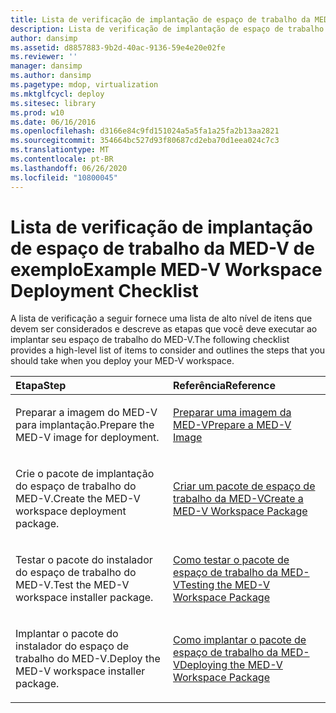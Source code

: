 ```yaml
---
title: Lista de verificação de implantação de espaço de trabalho da MED-V de exemplo
description: Lista de verificação de implantação de espaço de trabalho da MED-V de exemplo
author: dansimp
ms.assetid: d8857883-9b2d-40ac-9136-59e4e20e02fe
ms.reviewer: ''
manager: dansimp
ms.author: dansimp
ms.pagetype: mdop, virtualization
ms.mktglfcycl: deploy
ms.sitesec: library
ms.prod: w10
ms.date: 06/16/2016
ms.openlocfilehash: d3166e84c9fd151024a5a5fa1a25fa2b13aa2821
ms.sourcegitcommit: 354664bc527d93f80687cd2eba70d1eea024c7c3
ms.translationtype: MT
ms.contentlocale: pt-BR
ms.lasthandoff: 06/26/2020
ms.locfileid: "10800045"
---
```

# <span data-ttu-id="7dbef-103">Lista de verificação de implantação de espaço de trabalho da MED-V de exemplo</span><span class="sxs-lookup"><span data-stu-id="7dbef-103">Example MED-V Workspace Deployment Checklist</span></span>


<span data-ttu-id="7dbef-104">A lista de verificação a seguir fornece uma lista de alto nível de itens que devem ser considerados e descreve as etapas que você deve executar ao implantar seu espaço de trabalho do MED-V.</span><span class="sxs-lookup"><span data-stu-id="7dbef-104">The following checklist provides a high-level list of items to consider and outlines the steps that you should take when you deploy your MED-V workspace.</span></span>

<table>
<colgroup>
<col width="50%" />
<col width="50%" />
</colgroup>
<thead>
<tr class="header">
<th align="left"><span data-ttu-id="7dbef-105">Etapa</span><span class="sxs-lookup"><span data-stu-id="7dbef-105">Step</span></span></th>
<th align="left"><span data-ttu-id="7dbef-106">Referência</span><span class="sxs-lookup"><span data-stu-id="7dbef-106">Reference</span></span></th>
</tr>
</thead>
<tbody>
<tr class="odd">
<td align="left"><p><span data-ttu-id="7dbef-107">Preparar a imagem do MED-V para implantação.</span><span class="sxs-lookup"><span data-stu-id="7dbef-107">Prepare the MED-V image for deployment.</span></span></p></td>
<td align="left"><p><a href="prepare-a-med-v-image.md" data-raw-source="[Prepare a MED-V Image](prepare-a-med-v-image.md)"><span data-ttu-id="7dbef-108">Preparar uma imagem da MED-V</span><span class="sxs-lookup"><span data-stu-id="7dbef-108">Prepare a MED-V Image</span></span></a></p></td>
</tr>
<tr class="even">
<td align="left"><p><span data-ttu-id="7dbef-109">Crie o pacote de implantação do espaço de trabalho do MED-V.</span><span class="sxs-lookup"><span data-stu-id="7dbef-109">Create the MED-V workspace deployment package.</span></span></p></td>
<td align="left"><p><a href="create-a-med-v-workspace-package.md" data-raw-source="[Create a MED-V Workspace Package](create-a-med-v-workspace-package.md)"><span data-ttu-id="7dbef-110">Criar um pacote de espaço de trabalho da MED-V</span><span class="sxs-lookup"><span data-stu-id="7dbef-110">Create a MED-V Workspace Package</span></span></a></p></td>
</tr>
<tr class="odd">
<td align="left"><p><span data-ttu-id="7dbef-111">Testar o pacote do instalador do espaço de trabalho do MED-V.</span><span class="sxs-lookup"><span data-stu-id="7dbef-111">Test the MED-V workspace installer package.</span></span></p></td>
<td align="left"><p><a href="testing-the-med-v-workspace-package.md" data-raw-source="[Testing the MED-V Workspace Package](testing-the-med-v-workspace-package.md)"><span data-ttu-id="7dbef-112">Como testar o pacote de espaço de trabalho da MED-V</span><span class="sxs-lookup"><span data-stu-id="7dbef-112">Testing the MED-V Workspace Package</span></span></a></p></td>
</tr>
<tr class="even">
<td align="left"><p><span data-ttu-id="7dbef-113">Implantar o pacote do instalador do espaço de trabalho do MED-V.</span><span class="sxs-lookup"><span data-stu-id="7dbef-113">Deploy the MED-V workspace installer package.</span></span></p></td>
<td align="left"><p><a href="deploying-the-med-v-workspace-package.md" data-raw-source="[Deploying the MED-V Workspace Package](deploying-the-med-v-workspace-package.md)"><span data-ttu-id="7dbef-114">Como implantar o pacote de espaço de trabalho da MED-V</span><span class="sxs-lookup"><span data-stu-id="7dbef-114">Deploying the MED-V Workspace Package</span></span></a></p></td>
</tr>
</tbody>
</table>

 

 

 





